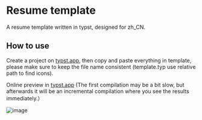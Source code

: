 # Resume template
A resume template written in typst, designed for zh_CN.

## How to use
Create a project on [typst.app](https://typst.app/), then copy and paste everything in template, please make sure to keep the file name consistent (template.typ use relative path to find icons).

Online preview in [typst.app](https://typst.app/project/rOKiFS0kMTLBWEmtIVLckq) (The first compilation may be a bit slow, but afterwards it will be an incremental compilation where you see the results immediately.）


![image](https://github.com/Luv-Ray/Resume-template/assets/111646748/5421c3ee-5158-4acc-8ece-1639923ea165)
